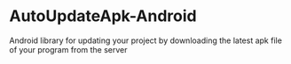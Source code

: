 # AutoUpdateApk-Android

Android library for updating your project by downloading the latest apk file of your program from the server

